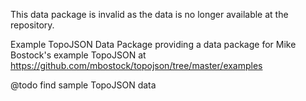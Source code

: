 This data package is invalid as the data is no longer available at the repository.

Example TopoJSON Data Package providing a data package for Mike Bostock's example TopoJSON at <https://github.com/mbostock/topojson/tree/master/examples>

@todo find sample TopoJSON data 
